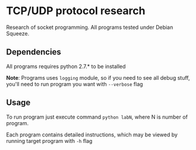 TCP/UDP protocol research
========================================

Research of socket programming. All programs tested under Debian Squeeze.

## Dependencies
All programs requires python 2.7.* to be installed

**Note**: Programs uses ``logging`` module, so if you need to see all debug stuff, you'll need to run program you want with ``--verbose`` flag

## Usage
To run program just execute command ``python labN``, where N is number of program.

Each program contains detailed instructions, which may be viewed by running target program with ``-h`` flag